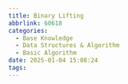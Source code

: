 ```yaml
---
title: Binary Lifting
abbrlink: 60618
categories:
  - Base Knowledge
  - Data Structures & Algorithm
  - Basic Algorithm
date: 2025-01-04 15:08:24
tags:
---
```

